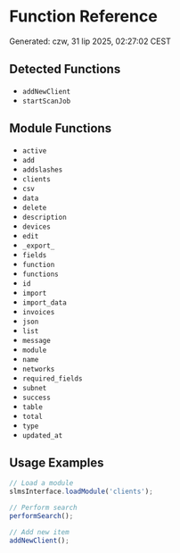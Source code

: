 # Function Reference
Generated: czw, 31 lip 2025, 02:27:02 CEST

## Detected Functions
- `addNewClient`
- `startScanJob`

## Module Functions
- `active`
- `add`
- `addslashes`
- `clients`
- `csv`
- `data`
- `delete`
- `description`
- `devices`
- `edit`
- `_export_`
- `fields`
- `function`
- `functions`
- `id`
- `import`
- `import_data`
- `invoices`
- `json`
- `list`
- `message`
- `module`
- `name`
- `networks`
- `required_fields`
- `subnet`
- `success`
- `table`
- `total`
- `type`
- `updated_at`

## Usage Examples
```javascript
// Load a module
slmsInterface.loadModule('clients');

// Perform search
performSearch();

// Add new item
addNewClient();
```
